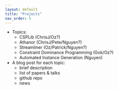 ```yaml
---
layout: default
title: "Projects"
nav_order: 5
---
```


+ Topics:
    - CSPLib (ChrisJ/Oz?)
    - Athanor (ChrisJ/Pete/Nguyen?)
    - Streamliner (Oz/Patrick/Nguyen?)
    - Constraint Dominance Programming (Gok/Oz?)
    - Automated Instance Generation (Nguyen)
+ A blog post for each topic: 
    - brief description 
    - list of papers & talks
    - github repo
    - news

